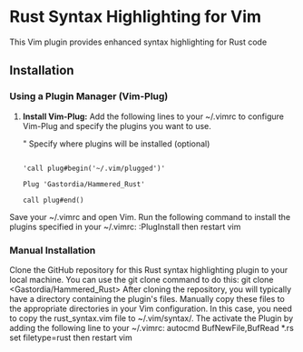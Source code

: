 # Rust Syntax Highlighting for Vim

This Vim plugin provides enhanced syntax highlighting for Rust code

## Installation

### Using a Plugin Manager (Vim-Plug)

1. **Install Vim-Plug:**
   Add the following lines to your ~/.vimrc to configure Vim-Plug and specify the plugins you want to use.
   
   " Specify where plugins will be installed (optional)
   ```vim

   'call plug#begin('~/.vim/plugged')'

   Plug 'Gastordia/Hammered_Rust'

   call plug#end()
   ```

  Save your ~/.vimrc and open Vim. Run the following command to install the plugins specified in your ~/.vimrc:
  :PlugInstall
  then restart vim
### Manual Installation
   Clone the GitHub repository for this Rust syntax highlighting plugin to your local machine. You can use the git clone command to do this:
   git clone <Gastordia/Hammered_Rust>
   After cloning the repository, you will typically have a directory containing the plugin's files. Manually copy these files to the appropriate directories in your Vim configuration. In this case, you need to copy the rust_syntax.vim file to ~/.vim/syntax/.
   The activate the Plugin by adding the following line to your  ~/.vimrc:
     autocmd BufNewFile,BufRead *.rs set filetype=rust
  then restart vim
  
  
